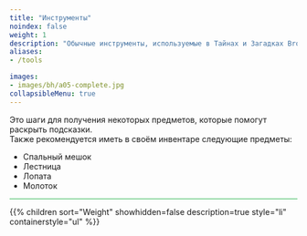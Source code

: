 ```yaml
---
title: "Инструменты"
noindex: false
weight: 1
description: "Обычные инструменты, используемые в Тайнах и Загадках Brookhaven RP, и способы их получения."
aliases:
- /tools

images:
- images/bh/a05-complete.jpg
collapsibleMenu: true
---
```


Это шаги для получения некоторых предметов, которые помогут раскрыть подсказки.  
Также рекомендуется иметь в своём инвентаре следующие предметы:

- Спальный мешок
- Лестница
- Лопата
- Молоток

<hr style="background-color: #28b44c" size=8>

{{% children sort="Weight" showhidden=false description=true style="li" containerstyle="ul" %}}
